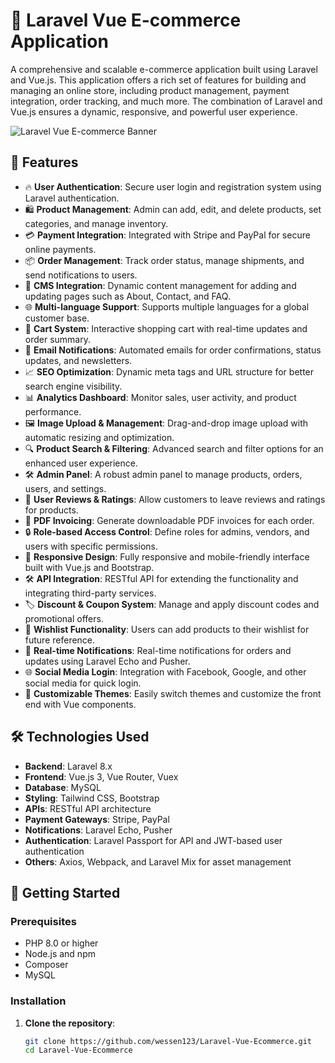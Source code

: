 # 🛒 Laravel Vue E-commerce Application

A comprehensive and scalable e-commerce application built using Laravel and Vue.js. This application offers a rich set of features for building and managing an online store, including product management, payment integration, order tracking, and much more. The combination of Laravel and Vue.js ensures a dynamic, responsive, and powerful user experience.

![Laravel Vue E-commerce Banner]([https://your-banner-image-url.com/banner.jpg](https://www.google.com/url?sa=i&url=https%3A%2F%2Ftherichpost.com%2Fvue-3-v-shop-free-ecommerce-template-download%2F&psig=AOvVaw2TMXmi12wUTWzJ2f2X-Pxd&ust=1729611753651000&source=images&cd=vfe&opi=89978449&ved=0CBQQjRxqFwoTCMCD3Iron4kDFQAAAAAdAAAAABAE))

## 🌟 Features

- 🔥 **User Authentication**: Secure user login and registration system using Laravel authentication.
- 🛍️ **Product Management**: Admin can add, edit, and delete products, set categories, and manage inventory.
- 💳 **Payment Integration**: Integrated with Stripe and PayPal for secure online payments.
- 📦 **Order Management**: Track order status, manage shipments, and send notifications to users.
- 📝 **CMS Integration**: Dynamic content management for adding and updating pages such as About, Contact, and FAQ.
- 🌐 **Multi-language Support**: Supports multiple languages for a global customer base.
- 🧮 **Cart System**: Interactive shopping cart with real-time updates and order summary.
- 📧 **Email Notifications**: Automated emails for order confirmations, status updates, and newsletters.
- 📈 **SEO Optimization**: Dynamic meta tags and URL structure for better search engine visibility.
- 📊 **Analytics Dashboard**: Monitor sales, user activity, and product performance.
- 🖼️ **Image Upload & Management**: Drag-and-drop image upload with automatic resizing and optimization.
- 🔍 **Product Search & Filtering**: Advanced search and filter options for an enhanced user experience.
- 🛠️ **Admin Panel**: A robust admin panel to manage products, orders, users, and settings.
- 💬 **User Reviews & Ratings**: Allow customers to leave reviews and ratings for products.
- 🧾 **PDF Invoicing**: Generate downloadable PDF invoices for each order.
- 🔒 **Role-based Access Control**: Define roles for admins, vendors, and users with specific permissions.
- 📱 **Responsive Design**: Fully responsive and mobile-friendly interface built with Vue.js and Bootstrap.
- 🛠️ **API Integration**: RESTful API for extending the functionality and integrating third-party services.
- 🏷️ **Discount & Coupon System**: Manage and apply discount codes and promotional offers.
- 📜 **Wishlist Functionality**: Users can add products to their wishlist for future reference.
- 🔔 **Real-time Notifications**: Real-time notifications for orders and updates using Laravel Echo and Pusher.
- 🌐 **Social Media Login**: Integration with Facebook, Google, and other social media for quick login.
- 🔧 **Customizable Themes**: Easily switch themes and customize the front end with Vue components.

## 🛠️ Technologies Used

- **Backend**: Laravel 8.x
- **Frontend**: Vue.js 3, Vue Router, Vuex
- **Database**: MySQL
- **Styling**: Tailwind CSS, Bootstrap
- **APIs**: RESTful API architecture
- **Payment Gateways**: Stripe, PayPal
- **Notifications**: Laravel Echo, Pusher
- **Authentication**: Laravel Passport for API and JWT-based user authentication
- **Others**: Axios, Webpack, and Laravel Mix for asset management

## 🚀 Getting Started

### Prerequisites

- PHP 8.0 or higher
- Node.js and npm
- Composer
- MySQL

### Installation

1. **Clone the repository**:
   ```bash
   git clone https://github.com/wessen123/Laravel-Vue-Ecommerce.git
   cd Laravel-Vue-Ecommerce
